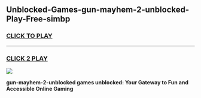 
## Unblocked-Games-gun-mayhem-2-unblocked-Play-Free-simbp
<h3>
<a href="https://premium76.site?title=gun-mayhem-2-unblocked&ref=19M">CLICK TO PLAY</a></h3>
<hr>

<h3>
<a href="https://premium76.site?title=gun-mayhem-2-unblocked&ref=19M">CLICK 2 PLAY</a>
  
</h3>

<a href="https://premium76.site?title=gun-mayhem-2-unblocked&ref=19M"><img src="https://clearcache.store/games.png"></a>


**gun-mayhem-2-unblocked games unblocked: Your Gateway to Fun and Accessible Online Gaming**
